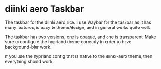 # diinki aero Taskbar
The taskbar for the diinki aero rice. I use Waybar for the 
taskbar as it has many features, is easy to theme/design, and 
in general works quite well.

The taskbar has two versions, one is opaque, and one is transparent.
Make sure to configure the hyprland theme correctly in order to have
background-blur work.

If you use the hyprland config that is native to the diinki-aero theme,
then everything should work.
